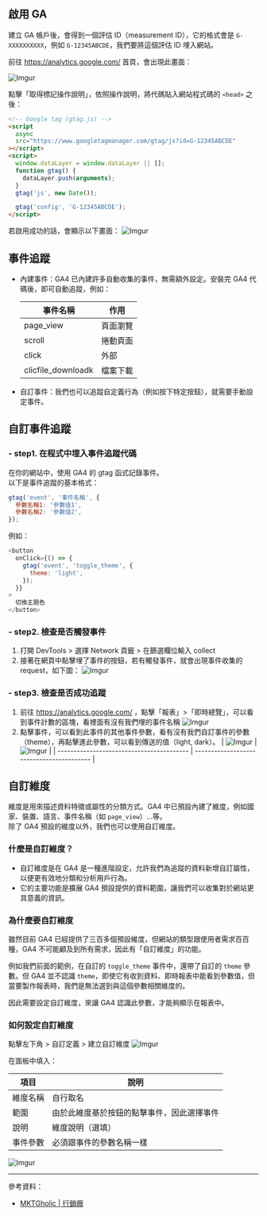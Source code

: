 ## 啟用 GA

建立 GA 帳戶後，會得到一個評估 ID（measurement ID），它的格式會是 `G-XXXXXXXXXX`，例如 `G-12345ABCDE`，我們要將這個評估 ID 埋入網站。

前往 https://analytics.google.com/ 首頁，會出現此畫面：

![Imgur](https://i.imgur.com/G6ylTvq.png)

點擊「取得標記操作說明」，依照操作說明，將代碼貼入網站程式碼的 `<head>` 之後：

```html
<!-- Google tag (gtag.js) -->
<script
  async
  src="https://www.googletagmanager.com/gtag/js?id=G-12345ABCDE"
></script>
<script>
  window.dataLayer = window.dataLayer || [];
  function gtag() {
    dataLayer.push(arguments);
  }
  gtag('js', new Date());

  gtag('config', 'G-12345ABCDE');
</script>
```

若啟用成功的話，會顯示以下畫面：
![Imgur](https://i.imgur.com/zyicIPo.png)

## 事件追蹤

- 內建事件：GA4 已內建許多自動收集的事件，無需額外設定。安裝完 GA4 代碼後，即可自動追蹤，例如：

  | 事件名稱           | 作用     |
  | ------------------ | -------- |
  | page_view          | 頁面瀏覽 |
  | scroll             | 捲動頁面 |
  | click              | 外部     |
  | clicfile_downloadk | 檔案下載 |

- 自訂事件：我們也可以追蹤自定義行為（例如按下特定按鈕），就需要手動設定事件。

## 自訂事件追蹤

### - step1. 在程式中埋入事件追蹤代碼

在你的網站中，使用 GA4 的 gtag 函式記錄事件。\
以下是事件追蹤的基本格式：

```javascript
gtag('event', '事件名稱', {
  參數名稱1: '參數值1',
  參數名稱2: '參數值2',
});
```

例如：

```javascript
<button
  onClick={() => {
    gtag('event', 'toggle_theme', {
      theme: 'light',
    });
  }}
>
  切換主題色
</button>
```

### - step2. 檢查是否觸發事件

1. 打開 DevTools > 選擇 Network 頁籤 > 在篩選欄位輸入 collect
2. 接著在網頁中點擊埋了事件的按鈕，若有觸發事件，就會出現事件收集的 request，如下圖：
   ![Imgur](https://i.imgur.com/K5f9H4J.png)

### - step3. 檢查是否成功追蹤

1. 前往 https://analytics.google.com/ ，點擊「報表」>「即時總覽」，可以看到事件計數的區塊，看裡面有沒有我們埋的事件名稱
   ![Imgur](https://i.imgur.com/A4uMydc.png)
2. 點擊事件，可以看到此事件的其他事件參數，看有沒有我們自訂事件的參數（theme），再點擊進此參數，可以看到傳送的值（light, dark）。
   | ![Imgur](https://i.imgur.com/PLAoG8Q.png) | ![Imgur](https://i.imgur.com/y1ADbeq.png) |
   | ----------------------------------------- | ----------------------------------------- |

## 自訂維度

維度是用來描述資料特徵或屬性的分類方式。GA4 中已預設內建了維度，例如國家、裝置、語言、事件名稱（如 `page_view`）...等。\
除了 GA4 預設的維度以外，我們也可以使用自訂維度。

### 什麼是自訂維度？

- 自訂維度是在 GA4 是一種進階設定，允許我們為追蹤的資料新增自訂屬性，以便更有效地分類和分析用戶行為。
- 它的主要功能是擴展 GA4 預設提供的資料範圍，讓我們可以收集對於網站更具意義的資訊。

### 為什麼要自訂維度

雖然目前 GA4 已經提供了三百多個預設維度，但網站的類型跟使用者需求百百種，GA4 不可能顧及到所有需求，因此有「自訂維度」的功能。

例如我們前面的範例，在自訂的 `toggle_theme` 事件中，還帶了自訂的 `theme` 參數。但 GA4 並不認識 `theme`，即使它有收到資料、即時報表中能看到參數值，但當要製作報表時，我們是無法選到與這個參數相關維度的。

因此需要設定自訂維度，來讓 GA4 認識此參數，才能夠顯示在報表中。

### 如何設定自訂維度

點擊左下角 > 自訂定義 > 建立自訂維度
![Imgur](https://i.imgur.com/VfiPIhD.png)

在面板中填入：

| 項目     | 說明                                       |
| -------- | ------------------------------------------ |
| 維度名稱 | 自行取名                                   |
| 範圍     | 由於此維度基於按鈕的點擊事件，因此選擇事件 |
| 說明     | 維度說明（選填）                           |
| 事件參數 | 必須跟事件的參數名稱一樣                   |

![Imgur](https://i.imgur.com/mEN41fm.png)

---

參考資料：

- [MKTGholic | 行銷癮](https://mktgholic.com/google-analytics-4/ga4-custom-dimension/)
